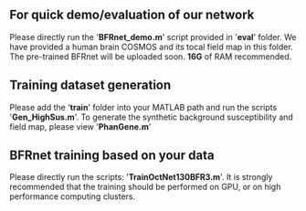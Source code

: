 ## For quick demo/evaluation of our network
Please directly run the '**BFRnet_demo.m**' script provided in '**eval**' folder. We have provided a human brain COSMOS and its tocal field map in this folder. The pre-trained BFRnet will be uploaded soon. **16G** of RAM recommended.

## Training dataset generation
Please add the '**train**' folder into your MATLAB path and run the scripts '**Gen_HighSus.m**'.
To generate the synthetic background susceptibility and field map, please view '**PhanGene.m**'

## BFRnet training based on your data
Please directly run the scripts: '**TrainOctNet130BFR3.m**'. It is strongly recommended that the training should be performed on GPU, or on high performance computing clusters.
